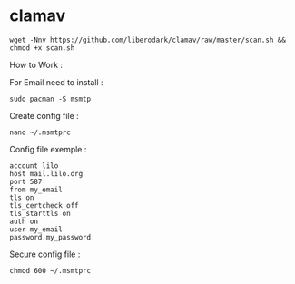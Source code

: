 # clamav

```
wget -Nnv https://github.com/liberodark/clamav/raw/master/scan.sh && chmod +x scan.sh
```


How to Work : 

For Email need to install :

`sudo pacman -S msmtp`

Create config file :

`nano ~/.msmtprc`

Config file exemple :

```
account lilo
host mail.lilo.org
port 587
from my_email
tls on
tls_certcheck off
tls_starttls on
auth on
user my_email
password my_password
```

Secure config file :

`chmod 600 ~/.msmtprc`
